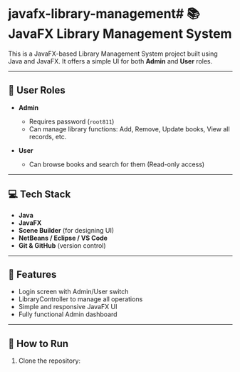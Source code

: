 # javafx-library-management# 📚 JavaFX Library Management System

This is a JavaFX-based Library Management System project built using Java and JavaFX. It offers a simple UI for both **Admin** and **User** roles.

---

## 🔐 User Roles

- **Admin**  
  - Requires password (`root811`)
  - Can manage library functions: Add, Remove, Update books, View all records, etc.

- **User**  
  - Can browse books and search for them (Read-only access)

---

## 💻 Tech Stack

- **Java**
- **JavaFX**
- **Scene Builder** (for designing UI)
- **NetBeans / Eclipse / VS Code**
- **Git & GitHub** (version control)

---

## 🧪 Features

- Login screen with Admin/User switch
- LibraryController to manage all operations
- Simple and responsive JavaFX UI
- Fully functional Admin dashboard

---

## 🚀 How to Run

1. Clone the repository:
